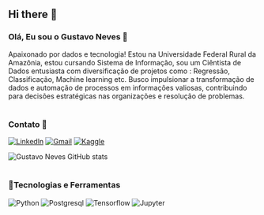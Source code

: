 ## Hi there 👋
### Olá, Eu sou o Gustavo Neves 👋

Apaixonado por dados e tecnologia! Estou na Universidade Federal Rural da Amazônia, estou cursando Sistema de Informação,
sou um Ciêntista de Dados entusiasta com diversificação de projetos como : Regressão, Classificação, Machine learning etc.
Busco impulsionar a transformação de dados e automação de processos em informações valiosas, contribuindo para decisões estratégicas nas organizações e resolução de problemas.
#

### Contato 🙂
[![Linkedln](https://img.shields.io/badge/LinkedIn-0077B5?style=for-the-badge&logo=linkedin&logoColor=white)](www.linkedin.com/in/gustavoneves19)
[![Gmail](https://img.shields.io/badge/Gmail-D14836?style=for-the-badge&logo=gmail&logoColor=white)](gustavonpr19@gmail.com)
[![Kaggle](https://img.shields.io/badge/Kaggle-20BEFF?style=for-the-badge&logo=Kaggle&logoColor=white)](https://www.kaggle.com/gustavoneves19)

![Gustavo Neves GitHub stats](https://github-readme-stats.vercel.app/api?username=GustavoNeves19&show_icons=true&theme=dracula)
#

### 📍Tecnologias e Ferramentas
<div style="Display: inline_block"><b></b>
  <img align ="Center" alt = "Python" src ="https://img.shields.io/badge/Python-3776AB?style=for-the-badge&logo=python&logoColor=white"/>
  <img align ="Center" alt = "Postgresql" src ="https://img.shields.io/badge/PostgreSQL-316192?style=for-the-badge&logo=postgresql&logoColor=white"/>
  <img align ="Center" alt = "Tensorflow" src ="https://img.shields.io/badge/TensorFlow-FF6F00?style=for-the-badge&logo=tensorflow&logoColor=white"/>
  <img align ="Center" alt = "Jupyter" src ="https://img.shields.io/badge/Made%20with-Jupyter-orange?style=for-the-badge&logo=Jupyter"/>
</div>

